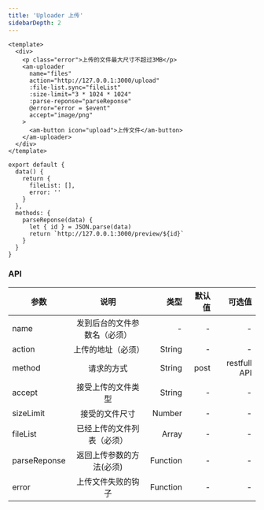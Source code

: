 ```yaml
---
title: 'Uploader 上传'
sidebarDepth: 2
---
```


<ClientOnly>
  <uploader-demo-1/>
</ClientOnly>

```vue{4}
<template>
  <div>
    <p class="error">上传的文件最大尺寸不超过3MB</p>
    <am-uploader
      name="files"
      action="http://127.0.0.1:3000/upload"
      :file-list.sync="fileList"
      :size-limit="3 * 1024 * 1024"
      :parse-reponse="parseReponse"
      @error="error = $event"
      accept="image/png"
    >
      <am-button icon="upload">上传文件</am-button>
    </am-uploader>
  </div>
</template>
```

```js{4}
export default {
  data() {
    return {
      fileList: [],
      error: ''
    }
  },
  methods: {
    parseReponse(data) {
      let { id } = JSON.parse(data)
      return `http://127.0.0.1:3000/preview/${id}`
    }
  }
}
```

### API

| 参数         |             说明             |     类型 | 默认值 |       可选值 |
| ------------ | :--------------------------: | -------: | -----: | -----------: |
| name         | 发到后台的文件参数名（必须） |        - |      - |            - |
| action       |      上传的地址（必须）      |   String |      - |            - |
| method       |          请求的方式          |   String |   post | restfull API |
| accept       |      接受上传的文件类型      |   String |      - |            - |
| sizeLimit    |        接受的文件尺寸        |   Number |      - |            - |
| fileList     |  已经上传的文件列表（必须）  |    Array |      - |            - |
| parseReponse |   返回上传参数的方法(必须)   | Function |      - |            - |
| error        |      上传文件失败的钩子      | Function |      - |            - |

